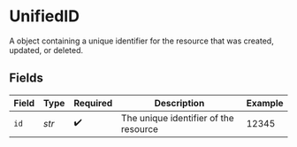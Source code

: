 # UnifiedID

A object containing a unique identifier for the resource that was created, updated, or deleted.


## Fields

| Field                                 | Type                                  | Required                              | Description                           | Example                               |
| ------------------------------------- | ------------------------------------- | ------------------------------------- | ------------------------------------- | ------------------------------------- |
| `id`                                  | *str*                                 | :heavy_check_mark:                    | The unique identifier of the resource | 12345                                 |